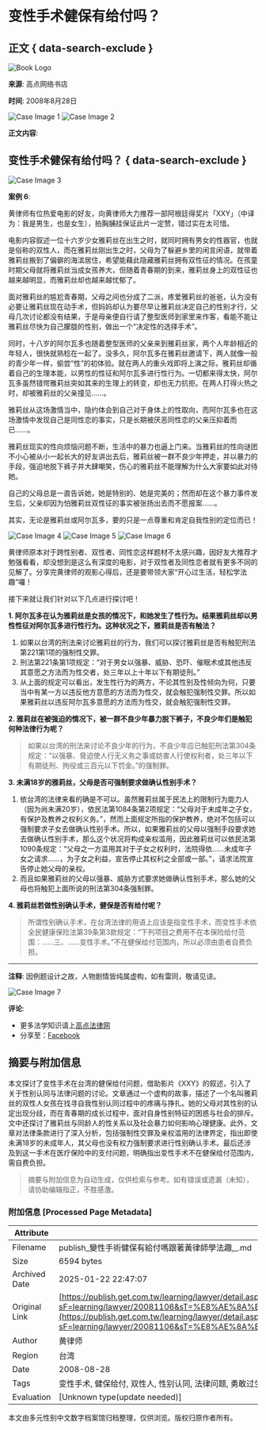 # 变性手术健保有给付吗？

## 正文 { data-search-exclude }


![Book Logo](../../File/Image/book-logo2.png)

**来源**: 高点网络书店

**时间**: 2008年8月28日

![Case Image 1](images/20080828_1.gif)
![Case Image 2](images/20080828_2.gif)

**正文内容**:

## 变性手术健保有给付吗？ { data-search-exclude }

![Case Image 3](images/20080828_4.gif)

**案例 6**:

黄律师有位热爱电影的好友，向黄律师大力推荐一部阿根廷得奖片「XXY」（中译为：我是男生，也是女生），拍胸脯挂保证此片一定赞，错过实在太可惜。

电影内容叙述一位十六岁少女雅莉丝在出生之时，就同时拥有男女的性器官，也就是俗称的双性人，而在雅莉丝刚出生之时，父母为了躲避乡里的闲言闲语，就带着雅莉丝搬到了偏僻的海滨居住，希望能藉此隐藏雅莉丝拥有双性征的情况。在孩童时期父母就将雅莉丝当成女孩养大，但随着青春期的到来，雅莉丝身上的双性征也越来越明显，而雅莉丝却也越来越忧郁了。

面对雅莉丝的尴尬青春期，父母之间也分成了二派，疼爱雅莉丝的爸爸，认为没有必要让雅莉丝现在动手术，但妈妈却认为要尽早让雅莉丝决定自己的性别才行，父母几次讨论都没有结果，于是母亲便自行请了整型医师到家里来作客，看能不能让雅莉丝尽快为自己朦胧的性别，做出一个“决定性的选择手术”。

同时，十八岁的阿尔瓦多也随着整型医师的父亲来到雅莉丝家，两个人年龄相近的年轻人，很快就熟稔在一起了。没多久，阿尔瓦多在雅莉丝邀请下，两人就像一般的青少年一样，偷尝“性”的初体验。就在两人的重头戏即将上演之际，雅莉丝却循着自己的生理本能，以男性的性征和阿尔瓦多进行性行为。一切都来得太快，阿尔瓦多虽然错愕雅莉丝突如其来的生理上的转变，却也无力抗拒。在两人打得火热之时，却被雅莉丝的父亲撞见……。

雅莉丝从这场激情当中，隐约体会到自己对于身体上的性取向，而阿尔瓦多也在这场激情中发现自己是同性恋的事实，只是长期被厌恶同性恋的父亲压抑着而已……。

雅莉丝现实的性向烦恼问题不断，生活中的暴力也逼上门来。当雅莉丝的性向谜团不小心被从小一起长大的好友讲出去后，雅莉丝被一群不良少年押走，并以暴力的手段，强迫地脱下裤子并大肆嘲笑，伤心的雅莉丝不能理解为什么大家要如此对待她。

自己的父母总是一直告诉她，她是特别的、她是完美的；然而却在这个暴力事件发生后，父亲却因为怕雅莉丝双性征的事实被张扬出去而不愿报案……。

其实，无论是雅莉丝或阿尔瓦多，要的只是一点尊重和肯定自我性别的定位而已！

![Case Image 4](images/20080828_10.gif)
![Case Image 5](images/20080828_11.gif)
![Case Image 6](images/20080828_7.gif)

黄律师原本对于跨性别者、双性者、同性恋这样题材不太感兴趣，因好友大推荐才勉强看看，却没想到是这么有深度的电影，对于双性者及同性恋者就有更多不同的见解了。分享完黄律师的观影心得后，还是要带领大家“开心过生活，轻松学法趣”囉！

接下来就让我们针对以下几点进行探讨吧！

**1. 阿尔瓦多在认为雅莉丝是女孩的情况下，和她发生了性行为。结果雅莉丝却以男性性征对阿尔瓦多进行性行为。这种状况之下，雅莉丝是否有触法？**

1. 如果以台湾的刑法来讨论雅莉丝的行为，我们可以探讨雅莉丝是否有触犯刑法第221第1项的强制性交罪。
2. 刑法第221条第1项规定：“对于男女以强暴、威胁、恐吓、催眠术或其他违反其意愿之方法而为性交者，处三年以上十年以下有期徒刑。”
3. 从上面的规定可以看出，发生性行为的两方，不论其性别及性倾向为何，只要当中有某一方以违反他方意愿的方法而为性交，就会触犯强制性交罪。所以如果雅莉丝以违反阿尔瓦多意愿的方法而为性交，就会触犯强制性交罪。

**2. 雅莉丝在被强迫的情况下，被一群不良少年暴力脱下裤子，不良少年们是触犯何种法律行为呢？**

> 如果以台湾的刑法来讨论不良少年的行为，不良少年应已触犯刑法第304条规定：“以强暴、脅迫使人行无义务之事或妨害人行使权利者，处三年以下有期徒刑、拘役或三百元以下罚金。”的强制罪。

**3. 未满18岁的雅莉丝，父母是否可强制要求做确认性别手术？**

1. 依台湾的法律来看的确是不可以。虽然雅莉丝属于民法上的限制行为能力人（因为尚未满20岁），依民法第1084条第2项规定：“父母对于未成年之子女，有保护及教养之权利义务。”，然而上面规定所指的保护教养，绝对不包括可以强制要求子女去做确认性别手术。所以，如果雅莉丝的父母以强制手段要求她去做确认性别手术，那么这个状况将构成亲权滥用，因此雅莉丝可以依民法第1090条规定：“父母之一方滥用其对于子女之权利时，法院得依……未成年子女之请求……，为子女之利益，宣告停止其权利之全部或一部。”，请求法院宣告停止她父母的亲权。
2. 而且如果雅莉丝的父母以强暴、威胁方式要求她做确认性别手术，那么她的父母也将触犯上面所说的刑法第304条强制罪。

**4. 雅莉丝若做性别确认手术，健保是否有给付呢？**

> 所谓性别确认手术，在台湾法律的用语上应该是指变性手术，而变性手术依全民健康保险法第39条第3款规定：“下列项目之费用不在本保险给付范围：……三、……变性手术。”不在健保给付范围内，所以必须由患者自费负担。

---

**注释**: 因例题设计之故，人物剧情皆纯属虚构，如有雷同，敬请见谅。

![Case Image 7](images/20080828_16.gif)

**评论**: 

- 更多法学知识请上[高点法律网](https://lawyer.get.com.tw/)
- 分享至：[Facebook](javascript:void(window.open('https://www.facebook.com/share.php?u='.concat(encodeURIComponent(location.href))));)
<!-- tcd_original_link https://publish.get.com.tw/learning/lawyer/detail.aspx?sF=learning/lawyer/20081106&sT=%E8%AE%8A%E6%80%A7%E6%89%8B%E8%A1%93%E5%81%A5%E4%BF%9D%E6%9C%89%E7%B5%A6%E4%BB%98%E5%97%8E -->


## 摘要与附加信息

<!-- tcd_abstract -->
本文探讨了变性手术在台湾的健保给付问题，借助影片《XXY》的叙述，引入了关于性别认同与法律问题的讨论。文章通过一个虚构的故事，描述了一个名叫雅莉丝的双性人女孩在找寻自我性别认同过程中的疼痛与挣扎。她的父母对其性别的认定出现分歧，而在青春期的成长过程中，面对自身性别特征的困惑与社会的排斥。文中还探讨了雅莉丝与同龄人的性关系以及社会暴力如何影响心理健康。此外，文章对法律条款进行了深入分析，包括强制性交罪及亲权滥用的法律界定，指出即使未满18岁的未成年人，其父母也没有权力强制要求进行性别确认手术。最后还涉及到这一手术在医疗保险中的支付问题，明确指出变性手术不在健保给付范围内，需自费负担。
<!-- tcd_abstract_end -->

> 摘要与附加信息为自动生成，仅供检索与参考。如有错误或遗漏（未知），请协助编辑指正，不胜感激。

### 附加信息 [Processed Page Metadata]

| Attribute       | Value                                  |
|-----------------|----------------------------------------|
| Filename        | publish_變性手術健保有給付嗎跟著黃律師學法趣,_.md                             |
| Size            | 6594 bytes                           |
| Archived Date   | 2025-01-22 22:47:07                             |
| Original Link   | [https://publish.get.com.tw/learning/lawyer/detail.aspx?sF=learning/lawyer/20081106&sT=%E8%AE%8A%E6%80%A7%E6%89%8B%E8%A1%93%E5%81%A5%E4%BF%9D%E6%9C%89%E7%B5%A6%E4%BB%98%E5%97%8E](https://publish.get.com.tw/learning/lawyer/detail.aspx?sF=learning/lawyer/20081106&sT=%E8%AE%8A%E6%80%A7%E6%89%8B%E8%A1%93%E5%81%A5%E4%BF%9D%E6%9C%89%E7%B5%A6%E4%BB%98%E5%97%8E)                       |
| Author          | 黄律师                               |
| Region          | 台湾                               |
| Date            | 2008-08-28                                 |
| Tags            | 变性手术, 健保给付, 双性人, 性别认同, 法律问题, 勇敢过生活, 社会环境, 青春期困扰, 心理健康, 性别平等                                 |
| Evaluation            | [Unknown type(update needed)]                                 |
<!-- tcd_table_end -->

本文由多元性别中文数字档案馆归档整理，仅供浏览。版权归原作者所有。
